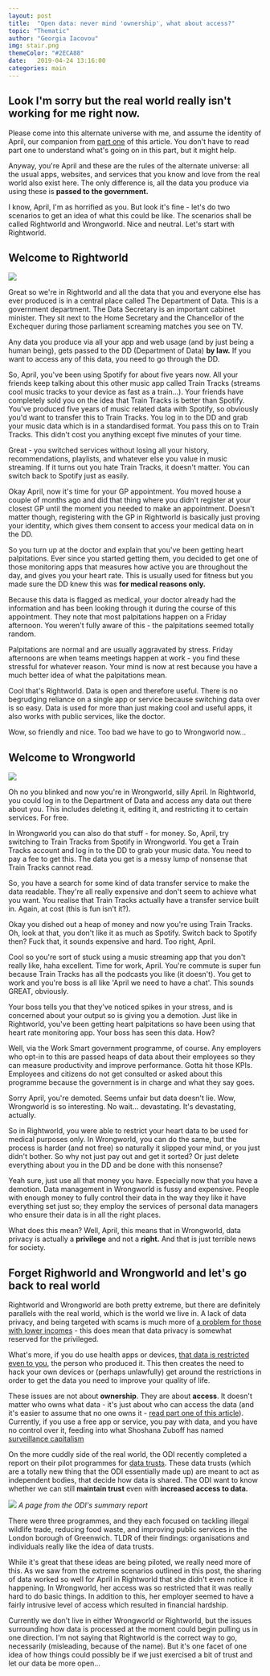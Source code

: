 ```yaml
---
layout: post
title:  "Open data: never mind 'ownership', what about access?"
topic: "Thematic"
author: "Georgia Iacovou"
img: stair.png
themeColor: "#2ECA88"
date:   2019-04-24 13:16:00
categories: main
---
```


## Look I'm sorry but the real world really isn't working for me right now.

Please come into this alternate universe with me, and assume the identity of April, our companion from [part one](https://blog.metomic.io/main/2019/04/16/your-data-does-not-exist.html) of this article. You don't have to read part one to understand what's going on in this part, but it might help. 

Anyway, you're April and these are the rules of the alternate universe: all the usual apps, websites, and services that you know and love from the real world also exist here. The only difference is, all the data you produce via using these is **passed to the government.**

I know, April, I'm as horrified as you. But look it's fine - let's do two scenarios to get an idea of what this could be like. The scenarios shall be called Rightworld and Wrongworld. Nice and neutral. Let's start with Rightworld. 

## Welcome to Rightworld

![](/images/rightworld.jpg)

Great so we're in Rightworld and all the data that you and everyone else has ever produced is in a central place called The Department of Data. This is a government department. The Data Secretary is an important cabinet minister. They sit next to the Home Secretary and the Chancellor of the Exchequer during those parliament screaming matches you see on TV.

Any data you produce via all your app and web usage (and by just being a human being),  gets passed to the DD (Department of Data) **by law.** If you want to access any of this data, you need to go through the DD. 

So, April, you've been using Spotify for about five years now. All your friends keep talking about this other music app called Train Tracks (streams cool music tracks to your device as fast as a train...). Your friends have completely sold you on the idea that Train Tracks is better than Spotify. You've produced five years of music related data with Spotify, so obviously you'd want to transfer this to Train Tracks. You log in to the DD and grab your music data which is in a standardised format. You pass this on to Train Tracks. This didn't cost you anything except five minutes of your time.

Great - you switched services without losing all your history, recommendations, playlists, and whatever else you value in music streaming. If it turns out you hate Train Tracks, it doesn't matter. You can switch back to Spotify just as easily.

Okay April, now it's time for your GP appointment. You moved house a couple of months ago and did that thing where you didn't register at your closest GP until the moment you needed to make an appointment. Doesn't matter though, registering with the GP in Rightworld is basically just proving your identity, which gives them consent to access your medical data on in the DD.

So you turn up at the doctor and explain that you've been getting heart palpitations. Ever since you started getting them, you decided to get one of those monitoring apps that measures how active you are throughout the day, and gives you your heart rate. This is usually used for fitness but you made sure the DD knew this was **for medical reasons only.**

Because this data is flagged as medical, your doctor already had the information and has been looking through it during the course of this appointment. They note that most palpitations happen on a Friday afternoon. You weren't fully aware of this - the palpitations seemed totally random. 

Palpitations are normal and are usually aggravated by stress. Friday afternoons are when teams meetings happen at work - you find these stressful for whatever reason. Your mind is now at rest because you have a much better idea of what the palpitations mean.

Cool that's Rightworld. Data is open and therefore useful. There is no begrudging reliance on a single app or service because switching data over is so easy. Data is used for more than just making cool and useful apps, it also works with public services, like the doctor.

Wow, so friendly and nice. Too bad we have to go to Wrongworld now...

## Welcome to Wrongworld

![](/images/wrongworld.jpg)

Oh no you blinked and now you're in Wrongworld, silly April. In Rightworld, you could log in to the Department of Data and access any data out there about you. This includes deleting it, editing it, and restricting it to certain services. For free.

In Wrongworld you can also do that stuff - for money. So, April, try switching to Train Tracks from Spotify in Wrongworld. You get a Train Tracks account and log in to the DD to grab your music data. You need to pay a fee to get this. The data you get is a messy lump of nonsense that Train Tracks cannot read.

So, you have a search for some kind of data transfer service to make the data readable. They're all really expensive and don't seem to achieve what you want. You realise that Train Tracks actually have a transfer service built in. Again, at cost (this is fun isn't it?).

Okay you dished out a heap of money and now you're using Train Tracks. Oh, look at that, you don't like it as much as Spotify. Switch back to Spotify then? Fuck that, it sounds expensive and hard. Too right, April. 

Cool so you're sort of stuck using a music streaming app that you don't really like, haha excellent. Time for work, April. You're commute is super fun because Train Tracks has all the podcasts you like (it doesn't). You get to work and you're boss is all like 'April we need to have a chat'. This sounds GREAT, obviously.

Your boss tells you that they've noticed spikes in your stress, and is concerned about your output so is giving you a demotion. Just like in Rightworld, you've been getting heart palpitations so have been using that heart rate monitoring app. Your boss has seen this data. How?

Well, via the Work Smart government programme, of course. Any employers who opt-in to this are passed heaps of data about their employees so they can measure productivity and improve performance. Gotta hit those KPIs. Employees and citizens do not get consulted or asked about this programme because the government is in charge and what they say goes.

Sorry April, you're demoted. Seems unfair but data doesn't lie. Wow, Wrongworld is so interesting. No wait... devastating. It's devastating, actually.

So in Rightworld, you were able to restrict your heart data to be used for medical purposes only. In Wrongworld, you can do the same, but the process is harder (and not free) so naturally it slipped your mind, or you just didn't bother. So why not just pay out and get it sorted? Or just delete everything about you in the DD and be done with this nonsense?

Yeah sure, just use all that money you have. Especially now that you have a demotion. Data management in Wrongworld is fussy and expensive. People with enough money to fully control their data in the way they like it have everything set just so; they employ the services of personal data managers who ensure their data is in all the right places. 

What does this mean? Well, April, this means that in Wrongworld, data privacy is actually a **privilege** and not a **right.** And that is just terrible news for society.

## Forget Righworld and Wrongworld and let's go back to real world

Rightworld and Wrongworld are both pretty extreme, but there are definitely parallels with the real world, which is the world we live in. A lack of data privacy, and being targeted with scams is much more of [a problem for those with lower incomes](https://www.fastcompany.com/90317495/another-tax-on-the-poor-surrendering-privacy-for-survival) - this does mean that data privacy is somewhat reserved for the privileged. 

What's more, if you do use health apps or devices, [that data is restricted even to you](https://onezero.medium.com/whose-health-data-is-it-anyway-c06234e8f870), the person who produced it. This then creates the need to hack your own devices or (perhaps unlawfully) get around the restrictions in order to get the data you need to improve your quality of life.

These issues are not about **ownership**. They are about **access**. It doesn't matter who owns what data - it's just about who can access the data (and it's easier to assume that no one owns it - [read part one of this article](https://blog.metomic.io/main/2019/04/16/your-data-does-not-exist.html)). Currently, if you use a free app or service, you pay with data, and you have no control over it, feeding into what Shoshana Zuboff has named [surveillance capitalism](https://www.theguardian.com/technology/2019/jan/20/shoshana-zuboff-age-of-surveillance-capitalism-google-facebook)

On the more cuddly side of the real world, the ODI recently completed a report on their pilot programmes for [data trusts](https://theodi.org/article/odi-data-trusts-report/). These data trusts (which are a totally new thing that the ODI essentially made up) are meant to act as independent bodies, that decide how data is shared. The ODI want to know whether we can still **maintain trust** even with **increased access to data.**

![](/images/datatrust.png)
*A page from the ODI's summary report*

There were three programmes, and they each focused on tackling illegal wildlife trade, reducing food waste, and improving public services in the London borough of Greenwich. TLDR of their findings: organisations and individuals really like the idea of data trusts.

While it's great that these ideas are being piloted, we really need more of this. As we saw from the extreme scenarios outlined in this post, the sharing of data worked so well for April in Rightworld that she didn't even notice it happening. In Wrongworld, her access was so restricted that it was really hard to do basic things. In addition to this, her employer seemed to have a fairly intrusive level of access which resulted in financial hardship.

Currently we don't live in either Wrongworld or Rightworld, but the issues surrounding how data is processed at the moment could begin pulling us in one direction. I'm not saying that Rightworld is the correct way to go, necessarily (misleading, because of the name). But it's one facet of one idea of how things could possibly be if we just exercised a bit of trust and let our data be more open...